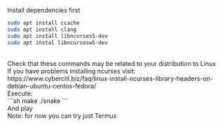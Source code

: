Install dependencies first
<br>
```sh
sudo apt install ccache
sudo apt install clang
sudo apt install libncurses5-dev
sudo apt instal libncursesw5-dev
```
<br>
Check that these commands may be related to your distribution to Linux
<br>
If you have problems installing ncurses visit: https://www.cyberciti.biz/faq/linux-install-ncurses-library-headers-on-debian-ubuntu-centos-fedora/
<br>
Execute: 
<br>
```sh
make
./snake
```
<br>
And play
<br>
Note: for now you can try just Termux
